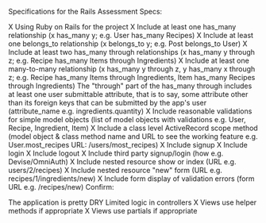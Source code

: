 Specifications for the Rails Assessment
Specs:

 X Using Ruby on Rails for the project
 X Include at least one has_many relationship (x has_many y; e.g. User has_many Recipes)
 X Include at least one belongs_to relationship (x belongs_to y; e.g. Post belongs_to User)
 X Include at least two has_many through relationships (x has_many y through z; e.g. Recipe has_many Items through Ingredients)
 X Include at least one many-to-many relationship (x has_many y through z, y has_many x through z; e.g. Recipe has_many Items through Ingredients, Item has_many Recipes through Ingredients)
 The "through" part of the has_many through includes at least one user submittable attribute, that is to say, some attribute other than its foreign keys that can be submitted by the app's user (attribute_name e.g. ingredients.quantity)
 X Include reasonable validations for simple model objects (list of model objects with validations e.g. User, Recipe, Ingredient, Item)
 X Include a class level ActiveRecord scope method (model object & class method name and URL to see the working feature e.g. User.most_recipes URL: /users/most_recipes)
 X Include signup
 X Include login
 X Include logout
 X Include third party signup/login (how e.g. Devise/OmniAuth)
 X Include nested resource show or index (URL e.g. users/2/recipes)
 X Include nested resource "new" form (URL e.g. recipes/1/ingredients/new)
 X Include form display of validation errors (form URL e.g. /recipes/new)
Confirm:

 The application is pretty DRY
 Limited logic in controllers
 X Views use helper methods if appropriate
 X Views use partials if appropriate